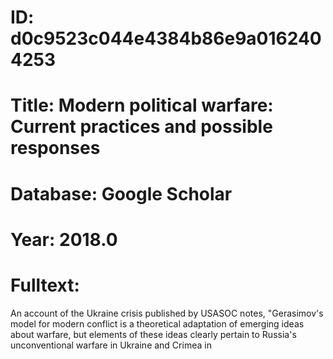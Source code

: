 # ID: d0c9523c044e4384b86e9a0162404253
# Title: Modern political warfare: Current practices and possible responses
# Database: Google Scholar
# Year: 2018.0
# Fulltext:
An account of the Ukraine crisis published by USASOC notes, "Gerasimov's model for modern conflict is a theoretical adaptation of emerging ideas about warfare, but elements of these ideas clearly pertain to Russia's unconventional warfare in Ukraine and Crimea in